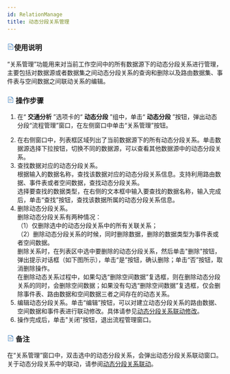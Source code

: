 ```yaml
---
id: RelationManage
title: 动态分段关系管理
---
```

### ![](../img/read.gif)使用说明

“关系管理”功能用来对当前工作空间中的所有数据源下的动态分段关系进行管理，主要包括对数据源或者数据集之间动态分段关系的查询和删除以及路由数据集、事件表与空间数据之间联动关系的编辑。

### ![](../img/read.gif) 操作步骤

1. 在“ **交通分析** ”选项卡的“ **动态分段** ”组中，单击“ **动态分段** ”按钮，弹出动态分段“流程管理”窗口，在左侧窗口中单击“关系管理”按钮。
<!-- ![](img/RelationManageWIN.png)   -->
2. 在右侧窗口中，列表框区域列出了当前数据源下的所有动态分段关系。单击数据源选择下拉按钮，切换不同的数据源，可以查看其他数据源中的动态分段关系。
3. 查找数据对应的动态分段关系。  
根据输入的数据名称，查找该数据对应的动态分段关系信息。支持利用路由数据、事件表或者空间数据，查找动态分段关系。  
选择要查找的数据类型，在右侧的文本框中输入要查找的数据名称，输入完成后，单击“查找”按钮，查找该数据所属的动态分段关系信息。
4. 删除动态分段关系。  
删除动态分段关系有两种情况：  
（1）仅删除选中的动态分段关系中的所有关联关系；  
（2）删除动态分段关系的时候，同时删除数据，删除的数据类型为事件表或者空间数据。  
删除关系时，在列表区中选中要删除的动态分段关系，然后单击"删除"按钮，弹出提示对话框（如下图所示），单击“是”按钮，确认删除；单击“否”按钮，取消删除操作。  
在删除动态关系过程中，如果勾选“删除空间数据”复选框，则在删除动态分段关系的同时，会删除空间数据；如果没有勾选“删除空间数据”复选框，仅会删除事件表、路由数据和空间数据三者之间存在的动态关系。
5. 编辑动态分段关系。单击“编辑”按钮，可以对建立动态分段关系的路由数据、空间数据和事件表进行联动修改。具体请参见[动态分段关系联动修改](RelationLink.html)。
6. 操作完成后，单击"关闭"按钮，退出流程管理窗口。

### ![](../img/read.gif) 备注

在“关系管理”窗口中，双击选中的动态分段关系，会弹出动态分段关系联动窗口。关于动态分段关系中的联动，请参阅[动态分段关系联动](RelationLink.html)。
